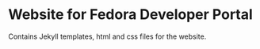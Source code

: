 # Website for Fedora Developer Portal
Contains Jekyll templates, html and css files for the website.
